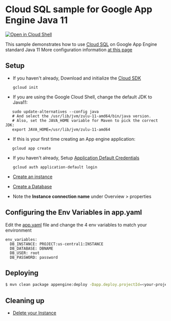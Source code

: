 # Cloud SQL sample for Google App Engine Java 11

<a href="https://console.cloud.google.com/cloudshell/open?git_repo=https://github.com/ludoch/samples&page=editor&open_in_editor==java11/cloudsql/README.md">
<img alt="Open in Cloud Shell" src ="http://gstatic.com/cloudssh/images/open-btn.png"></a>

This sample demonstrates how to use [Cloud SQL](https://cloud.google.com/cloudsql/) on Google App
Engine standard Java 11
More configuration information [at this page](https://cloud.google.com/sql/docs/mysql/connect-app-engine)

## Setup

* If you haven't already, Download and initialize the [Cloud SDK](https://cloud.google.com/sdk/)

    `gcloud init`


* If you are using the Google Cloud Shell, change the default JDK to Java11:

```
   sudo update-alternatives --config java
   # And select the /usr/lib/jvm/zulu-11-amd64/bin/java version.
   # Also, set the JAVA_HOME variable for Maven to pick the correct JDK:
   export JAVA_HOME=/usr/lib/jvm/zulu-11-amd64
```

* If this is your first time creating an App engine application:
```
   gcloud app create
```

* If you haven't already, Setup
[Application Default Credentials](https://developers.google.com/identity/protocols/application-default-credentials)

    `gcloud auth application-default login`


* [Create an instance](https://cloud.google.com/sql/docs/mysql/create-instance)

* [Create a Database](https://cloud.google.com/sql/docs/mysql/create-manage-databases)

* Note the **Instance connection name** under Overview > properties

## Configuring the Env Variables in app.yaml

Edit the [app.yaml](src/mail/appengine/app.yaml) file and change the 4 env variables to match your environment

```
env_variables:
  DB_INSTANCE: PROJECT:us-central1:INSTANCE
  DB_DATABASE: DBNAME
  DB_USER: root
  DB_PASSWORD: password
```

## Deploying

```bash
$ mvn clean package appengine:deploy -Dapp.deploy.projectId=<your-project-id>
```

## Cleaning up

* [Delete your Instance](https://cloud.google.com/sql/docs/mysql/delete-instance)

